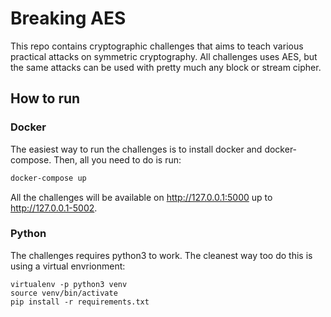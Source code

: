 # Breaking AES

This repo contains cryptographic challenges that aims to teach various practical attacks on symmetric cryptography. All challenges uses AES, but the same attacks can be used with pretty much any block or stream cipher.

## How to run

### Docker

The easiest way to run the challenges is to install docker and docker-compose. Then, all you need to do is run: 

```bash
docker-compose up
```
All the challenges will be available on http://127.0.0.1:5000 up to http://127.0.0.1-5002.

### Python

The challenges requires python3 to work. The cleanest way too do this is using a virtual envrionment:

```
virtualenv -p python3 venv
source venv/bin/activate
pip install -r requirements.txt
```
